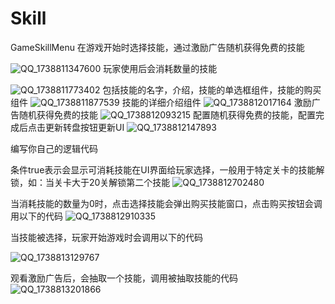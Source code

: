 # Skill
GameSkillMenu
在游戏开始时选择技能，通过激励广告随机获得免费的技能

![QQ_1738811347600](https://github.com/user-attachments/assets/d6e8c158-9c41-4391-8d44-0deb4ce7d420)
玩家使用后会消耗数量的技能

![QQ_1738811773402](https://github.com/user-attachments/assets/6503604a-22db-44ff-b328-d9a81059bd92)
包括技能的名字，介绍，技能的单选框组件，技能的购买组件
![QQ_1738811877539](https://github.com/user-attachments/assets/469d9d07-3bf4-41ec-af06-c98771685e2e)
技能的详细介绍组件
![QQ_1738812017164](https://github.com/user-attachments/assets/d2a70be9-713f-452f-9d93-60451d30bc53)
激励广告随机获得免费的技能
![QQ_1738812093215](https://github.com/user-attachments/assets/2976d4e3-334d-4774-8d9f-89b596610f2b)
配置随机获得免费的技能，配置完成后点击更新转盘按钮更新UI
![QQ_1738812147893](https://github.com/user-attachments/assets/12ad89a7-8675-4854-b427-88fbc4054bea)


编写你自己的逻辑代码

条件true表示会显示可消耗技能在UI界面给玩家选择，一般用于特定关卡的技能解锁，如：当关卡大于20关解锁第二个技能
![QQ_1738812702480](https://github.com/user-attachments/assets/7ef7e73e-5439-4188-bcb6-568fff8a0b88)

当消耗技能的数量为0时，点击选择技能会弹出购买技能窗口，点击购买按钮会调用以下的代码
![QQ_1738812910335](https://github.com/user-attachments/assets/cb00cfaf-23d9-4616-82b6-58939f2c34a5)

当技能被选择，玩家开始游戏时会调用以下的代码

![QQ_1738813129767](https://github.com/user-attachments/assets/f002ccec-e6da-4e84-9eae-48f22b55ed86)

观看激励广告后，会抽取一个技能，调用被抽取技能的代码
![QQ_1738813201866](https://github.com/user-attachments/assets/2c0ee847-a26e-4563-ac9a-fa622ffb7a17)




